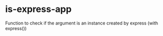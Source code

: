 # is-express-app
Function to check if the argument is an instance created by express (with express())
